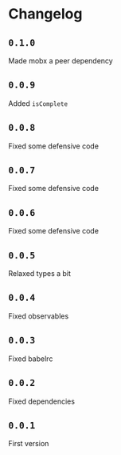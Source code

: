 # Changelog

## `0.1.0`

Made mobx a peer dependency

## `0.0.9`

Added `isComplete`

## `0.0.8`

Fixed some defensive code

## `0.0.7`

Fixed some defensive code

## `0.0.6`

Fixed some defensive code

## `0.0.5`

Relaxed types a bit

## `0.0.4`

Fixed observables

## `0.0.3`

Fixed babelrc

## `0.0.2`

Fixed dependencies

## `0.0.1`

First version
